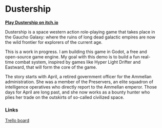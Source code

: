 # Dustership

[**Play Dustership on itch.io**](https://gutugutugames.itch.io/dustership)

Dustership is a space western action role-playing game that takes place in the Gaucho Galaxy: where the ruins of long dead galactic empires are now the wild frontier for explorers of the current age.

This is a work in progress. I am building this game in Godot, a free and open-source game engine. My goal with this demo is to build a fun real-time combat system, inspired by games like Hyper Light Drifter and Eastward, that will form the core of the game.

The story starts with April, a retired government officer for the Ammellan administration. She was a member of the Preservers, an elite squadron of intelligence operatives who directly report to the Ammellan emperor. Those days for April are long past, and she now works as a bounty hunter who plies her trade on the outskirts of so-called civilized space. 

### Links

[Trello board](https://trello.com/b/ix9ysXq2/dustership)
